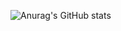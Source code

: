 ![Anurag's GitHub stats](https://github-readme-stats.vercel.app/api?username=iamravikantsingh&show_icons=true&include_all_commits=true&count_private=true&hide_rank=true)
